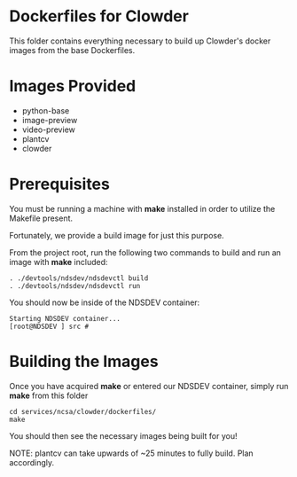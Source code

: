 # Dockerfiles for Clowder
This folder contains everything necessary to build up Clowder's docker images from the base Dockerfiles.

# Images Provided
* python-base
* image-preview
* video-preview
* plantcv
* clowder

# Prerequisites
You must be running a machine with **make** installed in order to utilize the Makefile present.

Fortunately, we provide a build image for just this purpose.

From the project root, run the following two commands to build and run an image with **make** included:
~~~
. ./devtools/ndsdev/ndsdevctl build
. ./devtools/ndsdev/ndsdevctl run
~~~

You should now be inside of the NDSDEV container:
~~~
Starting NDSDEV container...
[root@NDSDEV ] src # 
~~~

# Building the Images
Once you have acquired **make** or entered our NDSDEV container, simply run **make** from this folder
~~~
cd services/ncsa/clowder/dockerfiles/
make
~~~

You should then see the necessary images being built for you!

NOTE: plantcv can take upwards of ~25 minutes to fully build. Plan accordingly.
